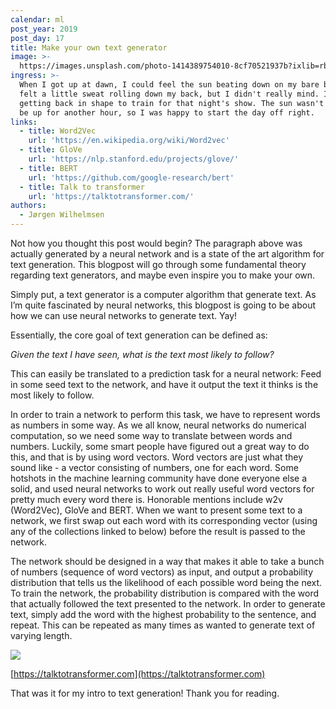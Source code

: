 ```yaml
---
calendar: ml
post_year: 2019
post_day: 17
title: Make your own text generator
image: >-
  https://images.unsplash.com/photo-1414389754010-8cf70521937b?ixlib=rb-1.2.1&ixid=eyJhcHBfaWQiOjEyMDd9&auto=format&fit=crop&w=1100&q=60
ingress: >-
  When I got up at dawn, I could feel the sun beating down on my bare body. I
  felt a little sweat rolling down my back, but I didn't really mind. I was
  getting back in shape to train for that night's show. The sun wasn't going to
  be up for another hour, so I was happy to start the day off right.
links:
  - title: Word2Vec
    url: 'https://en.wikipedia.org/wiki/Word2vec'
  - title: GloVe
    url: 'https://nlp.stanford.edu/projects/glove/'
  - title: BERT
    url: 'https://github.com/google-research/bert'
  - title: Talk to transformer
    url: 'https://talktotransformer.com/'
authors:
  - Jørgen Wilhelmsen
---
```

Not how you thought this post would begin? The paragraph above was actually generated by a neural network and is a state of the art algorithm for text generation. This blogpost will go through some fundamental theory regarding text generators, and maybe even inspire you to make your own.

Simply put, a text generator is a computer algorithm that generate text. As I’m quite fascinated by neural networks, this blogpost is going to be about how we can use neural networks to generate text. Yay! 

Essentially, the core goal of text generation can be defined as: 

_Given the text I have seen, what is the text most likely to follow?_

This can easily be translated to a prediction task for a neural network: Feed in some seed text to the network, and have it output the text it thinks is the most likely to follow.

In order to train a network to perform this task, we have to represent words as numbers in some way. As we all know, neural networks do numerical computation, so we need some way to translate between words and numbers. Luckily, some smart people have figured out a great way to do this, and that is by using word vectors. Word vectors are just what they sound like - a vector consisting of numbers, one for each word. Some hotshots in the machine learning community have done everyone else a solid, and used neural networks to work out really useful word vectors for pretty much every word there is. Honorable mentions include w2v (Word2Vec), GloVe and BERT. When we want to present some text to a network, we first swap out each word with its corresponding vector (using any of the collections linked to below) before the result is passed to the network. 



The network should be designed in a way that makes it able to take a bunch of numbers (sequence of word vectors) as input, and output a probability distribution that tells us the likelihood of each possible word being the next. To train the network, the probability distribution is compared with the word that actually followed the text presented to the network. In order to generate text, simply add the word with the highest probability to the sentence, and repeat. This can be repeated as many times as wanted to generate text of varying length.

![](/assets/ml_17_pic1.gif)

[https://talktotransformer.com](https://talktotransformer.com)

That was it for my intro to text generation! Thank you for reading.
